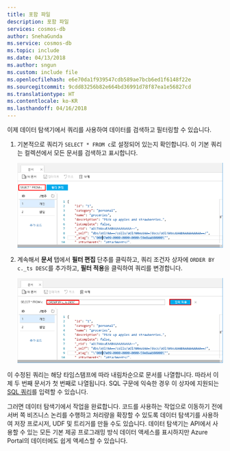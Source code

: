 ```yaml
---
title: 포함 파일
description: 포함 파일
services: cosmos-db
author: SnehaGunda
ms.service: cosmos-db
ms.topic: include
ms.date: 04/13/2018
ms.author: sngun
ms.custom: include file
ms.openlocfilehash: e6e70da1f939547cdb589ae7bcb6ed1f6148f22e
ms.sourcegitcommit: 9cdd83256b82e664bd36991d78f87ea1e56827cd
ms.translationtype: HT
ms.contentlocale: ko-KR
ms.lasthandoff: 04/16/2018
---
```

이제 데이터 탐색기에서 쿼리를 사용하여 데이터를 검색하고 필터링할 수 있습니다.

1. 기본적으로 쿼리가 `SELECT * FROM c`로 설정되어 있는지 확인합니다. 이 기본 쿼리는 컬렉션에서 모든 문서를 검색하고 표시합니다. 

    ![데이터 탐색기에서 기본 쿼리는 `SELECT * FROM c`입니다.](./media/cosmos-db-create-sql-api-query-data/azure-cosmosdb-data-explorer-query.png)

2. 계속해서 **문서** 탭에서 **필터 편집** 단추를 클릭하고, 쿼리 조건자 상자에 `ORDER BY c._ts DESC`를 추가하고, **필터 적용**을 클릭하여 쿼리를 변경합니다.

    ![ORDER BY c._ts DESC를 추가하고 필터 적용을 클릭하여 기본 쿼리를 변경합니다.](./media/cosmos-db-create-sql-api-query-data/azure-cosmosdb-data-explorer-edit-query.png)

이 수정된 쿼리는 해당 타임스탬프에 따라 내림차순으로 문서를 나열합니다. 따라서 이제 두 번째 문서가 첫 번째로 나열됩니다. SQL 구문에 익숙한 경우 이 상자에 지원되는 [SQL 쿼리](../articles/cosmos-db/sql-api-sql-query.md)를 입력할 수 있습니다. 

그러면 데이터 탐색기에서 작업을 완료합니다. 코드를 사용하는 작업으로 이동하기 전에 서버 쪽 비즈니스 논리를 수행하고 처리량을 확장할 수 있도록 데이터 탐색기를 사용하여 저장 프로시저, UDF 및 트리거를 만들 수도 있습니다. 데이터 탐색기는 API에서 사용할 수 있는 모든 기본 제공 프로그래밍 방식 데이터 액세스를 표시하지만 Azure Portal의 데이터에도 쉽게 액세스할 수 있습니다.